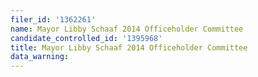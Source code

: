 ```yaml
---
filer_id: '1362261'
name: Mayor Libby Schaaf 2014 Officeholder Committee
candidate_controlled_id: '1395968'
title: Mayor Libby Schaaf 2014 Officeholder Committee
data_warning: 
---
```

